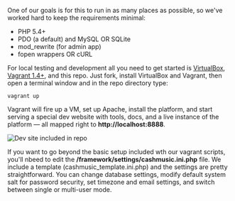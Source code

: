 One of our goals is for this to run in as many places as possible, so we've worked 
hard to keep the requirements minimal:

 * PHP 5.4+
 * PDO (a default) and MySQL OR SQLite 
 * mod_rewrite (for admin app)
 * fopen wrappers OR cURL 

For local testing and development all you need to get started is 
[VirtualBox](https://www.virtualbox.org/wiki/Downloads), 
[Vagrant 1.4+](http://www.vagrantup.com/downloads.html), and this repo. Just fork, install
VirtualBox and Vagrant, then open a terminal window and in the repo directory type:

```
vagrant up
```  

Vagrant will fire up a VM, set up Apache, install the platform, and start serving a 
special dev website with tools, docs, and a live instance of the platform — all mapped 
right to **http://localhost:8888**.

![Dev site included in repo](https://b6febe3773eb5c5bc449-6d885a724441c07ff9b675222419a9d2.ssl.cf2.rackcdn.com/special/docs/dev_screenshot.jpg)

If you want to go beyond the basic setup included wth our vagrant scripts, you'll nbeed to
edit the **/framework/settings/cashmusic.ini.php** file. We include a template 
(cashmusic_template.ini.php) and the settings are pretty straightforward. You can change 
database settings, modify default system salt for password security, set timezone and
email settings, and switch between single or multi-user mode.